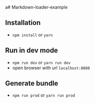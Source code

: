 a# Markdown-loader-example

## Installation
  * `npm install` or `yarn`

## Run in dev mode  
  * `npm run dev` or `yarn run dev`
  * open browser with url `localhost:8080`

## Generate bundle
  * `npm run prod` or `yarn run prod`
